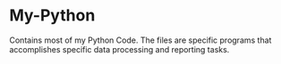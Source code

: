 # My-Python
Contains most of my Python Code. 
The files are specific programs that accomplishes specific data processing and reporting tasks. 
